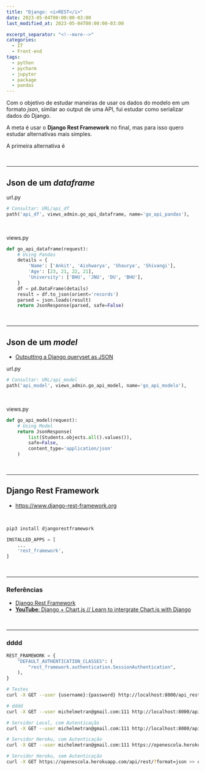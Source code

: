 ```yaml
---
title: "Django: <i>REST</i>"
date: 2023-05-04T00:00:00-03:00
last_modified_at: 2023-05-04T00:00:00-03:00

excerpt_separator: "<!--more-->"
categories:
  - IT
  - Front-end
tags:
  - python
  - pycharm
  - jupyter
  - package
  - pandas
---
```


Com o objetivo de estudar maneiras de usar os dados do modelo em um formato _json_, similar ao output de uma API, fui estudar como serializar dados do Django.

A meta é usar o **Django Rest Framework** no final, mas para isso quero estudar alternativas mais simples.

A primeira alternativa é

<br>

---

## Json de um _dataframe_

url.py

```python
# Consultar: URL/api_df
path('api_df', views_admin.go_api_dataframe, name='go_api_pandas'),
```

<br>

views.py

```python
def go_api_dataframe(request):
    # Using Pandas
    details = {
        'Name': ['Ankit', 'Aishwarya', 'Shaurya', 'Shivangi'],
        'Age': [23, 21, 22, 21],
        'University': ['BHU', 'JNU', 'DU', 'BHU'],
    }
    df = pd.DataFrame(details)
    result = df.to_json(orient='records')
    parsed = json.loads(result)
    return JsonResponse(parsed, safe=False)

```

<br>

---

## Json de um _model_

- [Outputting a Django queryset as JSON](https://www.yellowduck.be/posts/outputting-django-queryset-json)

url.py

```python
# Consultar: URL/api_model
path('api_model', views_admin.go_api_model, name='go_api_modelo'),
```

<br>

views.py

```python
def go_api_model(request):
    # Using Model
    return JsonResponse(
        list(Students.objects.all().values()),
        safe=False,
        content_type='application/json'
    )
```

<br>

---

## Django Rest Framework

- https://www.django-rest-framework.org

<br>

```bash
pip3 install djangorestframework
```

```python
INSTALLED_APPS = [
    ...
    'rest_framework',
]
```

<br>

---

### Referências

- [Django Rest Framework](http://www.django-rest-framework.org/)
- [**YouTube**: Django + Chart.js // Learn to intergrate Chart.js with Django](https://www.youtube.com/watch?v=B4Vmm3yZPgc)

<br>

---

### dddd

```python
REST_FRAMEWORK = {
    "DEFAULT_AUTHENTICATION_CLASSES": (
        "rest_framework.authentication.SessionAuthentication",
    ),
}
```

```bash
# Testes
curl -X GET --user {username}:{password} http://localhost:8000/api_rest2

# dddd
curl -X GET --user michelmetran@gmail.com:111 http://localhost:8000/api_rest2 >> output-file.json

# Servidor Local, com Autenticação
curl -X GET --user michelmetran@gmail.com:111 http://localhost:8000/api/rest/?format=json >> output-file.json

# Servidor Heroku, com Autenticação
curl -X GET --user michelmetran@gmail.com:111 https://openescola.herokuapp.com/api/rest/?format=json >> output-file.json

# Servidor Heroku, sem Autenticação
curl -X GET https://openescola.herokuapp.com/api/rest/?format=json >> output-file.json
```
